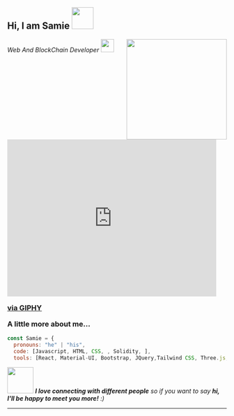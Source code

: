 
<h2> Hi, I am Samie <img src="https://media.giphy.com/media/mGcNjsfWAjY5AEZNw6/giphy.gif" width="50"></h2>
<img align='right' src="https://media.giphy.com/media/ieyl9zmCjO4b4t6qoY/giphy.gif" width="230">
<p><em>Web And BlockChain Developer  <a href="http://www.unb.br"></a><img src="https://media.giphy.com/media/fYSnHlufseco8Fh93Z/giphy.gif" width="30"></br>
</em></p>


### <iframe src="https://giphy.com/embed/qgQUggAC3Pfv687qPC" width="480" height="360" frameBorder="0" class="giphy-embed" allowFullScreen></iframe><p><a href="https://giphy.com/gifs/dommespace-domme-space-programador-qgQUggAC3Pfv687qPC">via GIPHY</a></p> A little more about me...  

```javascript
const Samie = {
  pronouns: "he" | "his",
  code: [Javascript, HTML, CSS, , Solidity, ],
  tools: [React, Material-UI, Bootstrap, JQuery,Tailwind CSS, Three.js,Styled-Components, Docker],
```

<img src="https://media.giphy.com/media/LnQjpWaON8nhr21vNW/giphy.gif" width="60"> <em><b>I love connecting with different people</b> so if you want to say <b>hi, I'll be happy to meet you more!</b> :)</em>

---

